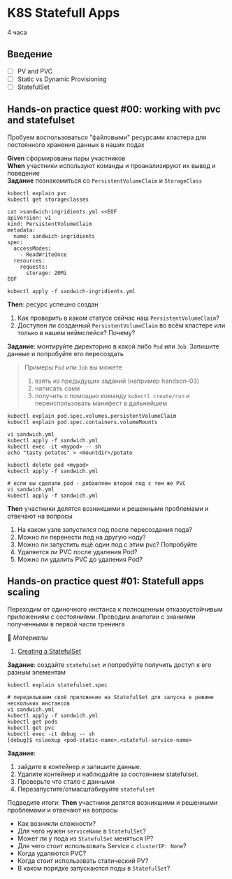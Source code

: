 K8S Statefull Apps
==================
4 часа

Введение
--------------

- [ ] PV and PVC
- [ ] Static vs Dynamic Provisioning
- [ ] StatefulSet

Hands-on practice quest #00: working with pvc and statefulset
-------------------------------------------------------------
Пробуем воспользоваться "файловыми" ресурсами кластера для постоянного хранения данных в наших подах

**Given** сформированы пары участников  
**When** участники используют команды и проанализируют их вывод и поведение  
**Задание** познакомиться со `PersistentVolumeClaim` и `StorageClass`

```shell script
kubectl explain pvc
kubectl get storageclasses

cat >sandwich-ingridients.yml <<EOF
apiVersion: v1
kind: PersistentVolumeClaim
metadata:
  name: sandwich-ingridients
spec:
  accessModes:
    - ReadWriteOnce
  resources:
    requests:
      storage: 20Mi
EOF
```

`kubectl apply -f sandwich-ingridients.yml`

**Then**: ресурс успешно создан
1. Как проверить в каком статусе сейчас наш `PersistentVolumeClaim`?
1. Доступен ли созданный `PersistentVolumeClaim` во всём кластере или только в нашем неймспейсе? Почему?


**Задание**: монтируйте директорию в какой либо `Pod` или `Job`. Запишите данные и попробуйте его пересоздать

> Примеры `Pod` или `Job` вы можете 
> 1. взять из предыдущих заданий (например handson-03)
> 2. написать сами
> 3. получить с помощью команду `kubectl create/run` и переиспользовать манифест в дальнейшем

```shell
kubectl explain pod.spec.volumes.persistentVolumeClaim
kubectl explain pod.spec.containers.volumeMounts

vi sandwich.yml
kubectl apply -f sandwich.yml
kubectl exec -it <mypod> -- sh
echo "tasty potatos" > <mountdir>/potato

kubectl delete pod <mypod>
kubectl apply -f sandwich.yml

# если вы сделали pod - добавляем второй под с тем же PVC
vi sandwich.yml 
kubectl apply -f sandwich.yml
```

**Then** участники делятся возникшими и решенными проблемами и отвечают на вопросы
1. На каком узле запустился под после пересоздания пода?
1. Можно ли перенести под на другую ноду?
1. Можно ли запустить ещё один под с этим pvc? Попробуйте
1. Удаляется ли PVC после удаления Pod?
1. Можно ли удалить PVC до удаления Pod?

Hands-on practice quest #01: Statefull apps scaling
---------------------------------------------------
Переходим от одиночного инстанса к полноценным отказоустойчивым приложениям с состояниями. 
Проводим аналогии с знаниями полученными в первой части тренинга

:shopping_cart: *Материалы*  
1. [Creating a StatefulSet](https://kubernetes.io/docs/tutorials/stateful-application/basic-stateful-set/#creating-a-statefulset)

**Задание**: создайте `statefulset` и попробуйте получить доступ к его разным элементам

```shell
kubectl explain statefulset.spec

# переделываем своё приложение на StatefulSet для запуска в режиме нескольких инстансов
vi sandwich.yml
kubectl apply -f sandwich.yml
kubectl get pods
kubectl get pvc
kubectl exec -it debug -- sh
[debug]$ nslookup <pod-static-name>.<stateful-service-name>
```

**Задание**:
1. зайдите в контейнер и запишите данные. 
1. Удалите контейнер и наблюдайте за состоянием statefulset. 
1. Проверьте что стало с данными
1. Перезапустите/отмасштабируйте `statefulset`

Подведите итоги:
**Then** участники делятся возникшими и решенными проблемами и отвечают на вопросы
- Как возникли сложности?
- Для чего нужен `serviceName` в `StatefulSet`?
- Может ли у пода из `StatefulSet` меняться IP?
- Для чего стоит использовать Service с `clusterIP: None`?
- Когда удаляются PVC?
- Когда стоит использовать статический PV?
- В каком порядке запускаются поды в `StatefulSet`?
